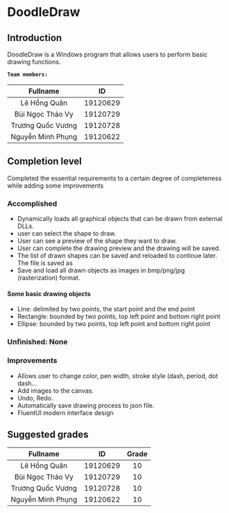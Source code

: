 # DoodleDraw
## Introduction

DoodleDraw is a Windows program that allows users to perform basic drawing functions.

**`Team members:`**

|    **Fullname**     | **ID** |
| :---------------: | :------: |
|   Lê Hồng Quân    | 19120629 |
| Bùi Ngọc Thảo Vy  | 19120729 |
| Trương Quốc Vương | 19120728 |
| Nguyễn Minh Phụng | 19120622 |



## Completion level

Completed the essential requirements to a certain degree of completeness while adding some improvements
### Accomplished

- Dynamically loads all graphical objects that can be drawn from external DLLs.
- user can select the shape to draw.
- User can see a preview of the shape they want to draw.
- User can complete the drawing preview and the drawing will be saved.
- The list of drawn shapes can be saved and reloaded to continue later. The file is saved as
- Save and load all drawn objects as images in bmp/png/jpg (rasterization) format.

#### Some basic drawing objects

- Line: delimited by two points, the start point and the end point
- Rectangle: bounded by two points, top left point and bottom right point
- Ellipse: bounded by two points, top left point and bottom right point

### Unfinished: None

### Improvements

- Allows user to change color, pen width, stroke style (dash, period, dot dash...
- Add images to the canvas.
- Undo, Redo.
- Automatically save drawing process to json file.
- FluentUI modern interface design

## Suggested grades

|    **Fullname**     | **ID** | **Grade** |
| :---------------: | :------: | :--: |
|   Lê Hồng Quân    | 19120629 |  10  |
| Bùi Ngọc Thảo Vy  | 19120729 |  10  |
| Trương Quốc Vương | 19120728 |  10  |
| Nguyễn Minh Phụng | 19120622 |  10  |

